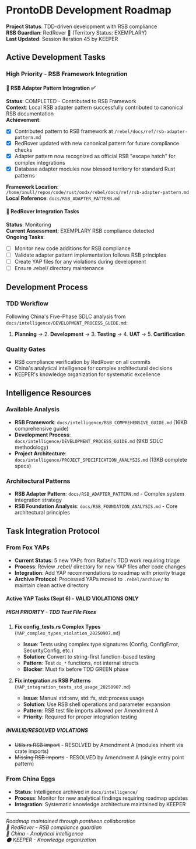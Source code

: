 # ProntoDB Development Roadmap

**Project Status**: TDD-driven development with RSB compliance  
**RSB Guardian**: RedRover 🦊 (Territory Status: EXEMPLARY)  
**Last Updated**: Session Iteration 45 by KEEPER

## Active Development Tasks

### High Priority - RSB Framework Integration

#### 🔄 **RSB Adapter Pattern Integration** ✅
**Status**: COMPLETED - Contributed to RSB Framework  
**Context**: Local RSB adapter pattern successfully contributed to canonical RSB documentation  
**Achievement**:
- [x] Contributed pattern to RSB framework at `/rebel/docs/ref/rsb-adapter-pattern.md`
- [x] RedRover updated with new canonical pattern for future compliance checks
- [x] Adapter pattern now recognized as official RSB "escape hatch" for complex integrations
- [x] Database adapter modules now blessed territory for standard Rust patterns

**Framework Location**: `/home/xnull/repos/code/rust/oodx/rebel/docs/ref/rsb-adapter-pattern.md`  
**Local Reference**: `docs/RSB_ADAPTER_PATTERN.md`

#### 🦊 **RedRover Integration Tasks**
**Status**: Monitoring  
**Current Assessment**: EXEMPLARY RSB compliance detected  
**Ongoing Tasks**:
- [ ] Monitor new code additions for RSB compliance
- [ ] Validate adapter pattern implementation follows RSB principles  
- [ ] Create YAP files for any violations during development
- [ ] Ensure .rebel/ directory maintenance

## Development Process

### TDD Workflow
Following China's Five-Phase SDLC analysis from `docs/intelligence/DEVELOPMENT_PROCESS_GUIDE.md`:

1. **Planning** → 2. **Development** → 3. **Testing** → 4. **UAT** → 5. **Certification**

### Quality Gates
- RSB compliance verification by RedRover on all commits
- China's analytical intelligence for complex architectural decisions  
- KEEPER's knowledge organization for systematic excellence

## Intelligence Resources

### Available Analysis
- **RSB Framework**: `docs/intelligence/RSB_COMPREHENSIVE_GUIDE.md` (16KB comprehensive guide)
- **Development Process**: `docs/intelligence/DEVELOPMENT_PROCESS_GUIDE.md` (9KB SDLC methodology)  
- **Project Architecture**: `docs/intelligence/PROJECT_SPECIFICATION_ANALYSIS.md` (13KB complete specs)

### Architectural Patterns
- **RSB Adapter Pattern**: `docs/RSB_ADAPTER_PATTERN.md` - Complex system integration strategy
- **RSB Foundation Analysis**: `docs/RSB_FOUNDATION_ANALYSIS.md` - Core architectural principles

## Task Integration Protocol

### From Fox YAPs
- **Current Status**: 5 new YAPs from Rafael's TDD work requiring triage
- **Process**: Review .rebel/ directory for new YAP files after code changes
- **Integration**: Add YAP recommendations to roadmap with priority triage
- **Archive Protocol**: Processed YAPs moved to `.rebel/archive/` to maintain clean active directory

#### **Active YAP Tasks (Sept 6) - VALID VIOLATIONS ONLY**

##### **HIGH PRIORITY - TDD Test File Fixes**
1. **Fix config_tests.rs Complex Types** (`YAP_complex_types_violation_20250907.md`)
   - **Issue**: Tests using complex type signatures (Config, ConfigError, SecurityConfig, etc.)
   - **Solution**: Convert to string-first function-based testing
   - **Pattern**: Test `do_*` functions, not internal structs
   - **Blocker**: Must fix before TDD GREEN phase

2. **Fix integration.rs RSB Patterns** (`YAP_integration_tests_std_usage_20250907.md`)
   - **Issue**: Manual std::env, std::fs, std::process usage
   - **Solution**: Use RSB shell operations and parameter expansion
   - **Pattern**: RSB test file imports allowed per Amendment A
   - **Priority**: Required for proper integration testing

##### **INVALID/RESOLVED VIOLATIONS** 
- ~~Utils.rs RSB import~~ - RESOLVED by Amendment A (modules inherit via crate imports)
- ~~Missing RSB imports~~ - RESOLVED by Amendment A (single entry point pattern)

### From China Eggs
- **Status**: Intelligence archived in `docs/intelligence/`
- **Process**: Monitor for new analytical findings requiring roadmap updates
- **Integration**: Systematic knowledge architecture maintained by KEEPER

---
*Roadmap maintained through pantheon collaboration*  
*🦊 RedRover - RSB compliance guardian*  
*🐔 China - Analytical intelligence*  
*🌑 KEEPER - Knowledge organization*